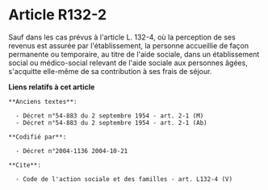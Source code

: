 # Article R132-2

Sauf dans les cas prévus à l'article L. 132-4, où la perception de ses revenus est assurée par l'établissement, la personne
accueillie de façon permanente ou temporaire, au titre de l'aide sociale, dans un établissement social ou médico-social
relevant de l'aide sociale aux personnes âgées, s'acquitte elle-même de sa contribution à ses frais de séjour.

**Liens relatifs à cet article**

	**Anciens textes**:

	  - Décret n°54-883 du 2 septembre 1954 - art. 2-1 (M)
	  - Décret n°54-883 du 2 septembre 1954 - art. 2-1 (Ab)

	**Codifié par**:

	  - Décret n°2004-1136 2004-10-21

	**Cite**:

	  - Code de l'action sociale et des familles - art. L132-4 (V)

